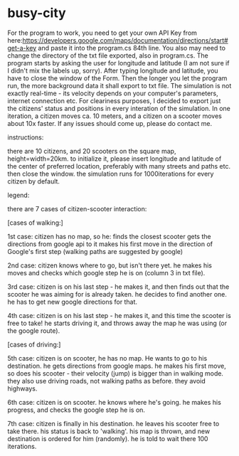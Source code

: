 # busy-city
For the program to work, you need to get your own API Key from here:https://developers.google.com/maps/documentation/directions/start#get-a-key and paste it into the program.cs 84th line.
You also may need to change the directory of the txt file exported, also in program.cs.
The program starts by asking the user for longitude and latitude (I am not sure if I didn't mix the labels up, sorry).
After typing longitude and latitude, you have to close the window of the Form.
Then the longer you let the program run, the more background data it shall export to txt file.
The simulation is not exactly real-time - its velocity depends on your computer's parameters, internet connection etc.
For cleariness purposes, I decided to export just the citizens' status and positions in every interation of the simulation.
In one iteration, a citizen moves ca. 10 meters, and a citizen on a scooter moves about 10x faster.
If any issues should come up, please do contact me.

instructions:

there are 10 citizens, and 20 scooters on the square map, height=width=20km.
to initialize it, please insert longitude and latitude of the center of preferred location, preferably with many streets and paths etc.
then close the window.
the simulation runs for 1000iterations for every citizen by default.


legend:

there are 7 cases of citizen-scooter interaction:

[cases of walking:]

1st case:
citizen has no map, so he:
finds the closest scooter
gets the directions from google api to it
makes his first move in the direction of Google's first step (walking paths are suggested by google)

2nd case:
citizen knows where to go, but isn't there yet.
he makes his moves and checks which google step he is on (column 3 in txt file).

3rd case:
citizen is on his last step - he makes it, and then finds out that the scooter he was aiming for is already taken.
he decides to find another one.
he has to get new google directions for that.

4th case:
citizen is on his last step - he makes it, and this time the scooter is free to take!
he starts driving it, and throws away the map he was using (or the google route).

[cases of driving:]

5th case:
citizen is on scooter, he has no map. He wants to go to his destination.
he gets directions from google maps. 
he makes his first move, so does his scooter - their velocity (jump) is bigger than in walking mode. they also use driving roads, not walking paths as before. they avoid highways.

6th case:
citizen is on scooter. he knows where he's going.
he makes his progress, and checks the google step he is on.

7th case:
citizen is finally in his destination.
he leaves his scooter free to take there.
his status is back to 'walking'.
his map is thrown, and new destination is ordered for him (randomly).
he is told to wait there 100 iterations.


